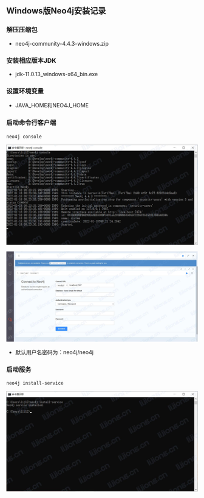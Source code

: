 ## **Windows版Neo4j安装记录**

### 解压压缩包

- neo4j-community-4.4.3-windows.zip

### 安装相应版本JDK

- jdk-11.0.13_windows-x64_bin.exe

### 设置环境变量

- JAVA_HOME和NEO4J_HOME

### 启动命令行客户端

```
neo4j console
```

![](assets/Windows版Neo4j安装记录/启动命令行客户端1.jpg)



![](assets/Windows版Neo4j安装记录/启动命令行客户端2.jpg)



- 默认用户名密码为：neo4j/neo4j

### 启动服务

```
neo4j install-service
```

![](assets/Windows版Neo4j安装记录/启动服务.jpg)